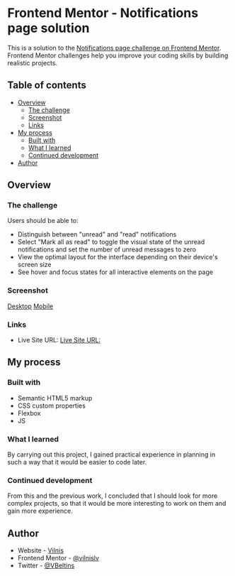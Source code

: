 # Frontend Mentor - Notifications page solution

This is a solution to the [Notifications page challenge on Frontend Mentor](https://www.frontendmentor.io/challenges/notifications-page-DqK5QAmKbC). Frontend Mentor challenges help you improve your coding skills by building realistic projects. 

## Table of contents

- [Overview](#overview)
  - [The challenge](#the-challenge)
  - [Screenshot](#screenshot)
  - [Links](#links)
- [My process](#my-process)
  - [Built with](#built-with)
  - [What I learned](#what-i-learned)
  - [Continued development](#continued-development)
- [Author](#author)


## Overview

### The challenge

Users should be able to:

- Distinguish between "unread" and "read" notifications
- Select "Mark all as read" to toggle the visual state of the unread notifications and set the number of unread messages to zero
- View the optimal layout for the interface depending on their device's screen size
- See hover and focus states for all interactive elements on the page

### Screenshot

[Desktop](./screenshots/notification-page_desktop.jpg)
[Mobile](./screenshots/notification-page_mob.jpg)


### Links


- Live Site URL: [Live Site URL:](https://vilnislv.github.io/notification-page/)

## My process

### Built with

- Semantic HTML5 markup
- CSS custom properties
- Flexbox
- JS

### What I learned

By carrying out this project, I gained practical experience in planning in such a way that it would be easier to code later.


### Continued development

From this and the previous work, I concluded that I should look for more complex projects, so that it would be more interesting to work on them and gain more experience.


## Author

- Website - [Vilnis](http://www.vilnislv.com)
- Frontend Mentor - [@vilnislv](https://www.frontendmentor.io/profile/@vilnislv)
- Twitter - [@VBeltins](https://www.twitter.com/@VBeltins)




